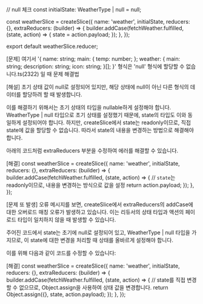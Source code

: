 // null 체크
const initialState: WeatherType | null = null;

const weatherSlice = createSlice({
name: 'weather',
initialState,
reducers: {},
extraReducers: (builder) => {
builder.addCase(fetchWeather.fulfilled, (state, action) => {
state = action.payload;
});
},
});

export default weatherSlice.reducer;

[문제]
여기서 '{ name: string; main: { temp: number; }; weather: { main: string; description: string; icon: string; }[]; }' 형식은 'null' 형식에 할당할 수 없습니다.ts(2322) 일 때 문제 해결법

[해설]
초기 상태 값이 null로 설정되어 있지만, 해당 상태에 null이 아닌 다른 형식의 데이터를 할당하려 할 때 발생합니다.

이를 해결하기 위해서는 초기 상태의 타입을 nullable하게 설정해야 합니다. WeatherType | null 타입으로 초기 상태를 설정했기 때문에, state의 타입도 이와 동일하게 설정되어야 합니다. 하지만, createSlice에서 state는 readonly이므로, 직접 state에 값을 할당할 수 없습니다. 따라서 state의 내용을 변경하는 방법으로 해결해야 합니다.

아래의 코드처럼 extraReducers 부분을 수정하여 에러를 해결할 수 있습니다.

[해결]
const weatherSlice = createSlice({
name: 'weather',
initialState,
reducers: {},
extraReducers: (builder) => {
builder.addCase(fetchWeather.fulfilled, (state, action) => {
// `state`는 readonly이므로, 내용을 변경하는 방식으로 값을 설정
return action.payload;
});
},
});

[문제 또 발생]
오류 메시지를 보면, createSlice에서 extraReducers의 addCase에 대한 오버로드 매칭 오류가 발생하고 있습니다. 이는 리듀서의 상태 타입과 액션의 페이로드 타입이 일치하지 않을 때 발생할 수 있습니다.

주어진 코드에서 state는 초기에 null로 설정되어 있고, WeatherType | null 타입을 가지므로, 이 state에 대한 변경을 처리할 때 상태를 올바르게 설정해야 합니다.

이를 위해 다음과 같이 코드를 수정할 수 있습니다:

[해결]
const weatherSlice = createSlice({
name: 'weather',
initialState,
reducers: {},
extraReducers: (builder) => {
builder.addCase(fetchWeather.fulfilled, (state, action) => {
// state를 직접 변경할 수 없으므로, Object.assign을 사용하여 상태 값을 변경합니다.
return Object.assign({}, state, action.payload);
});
},
});

